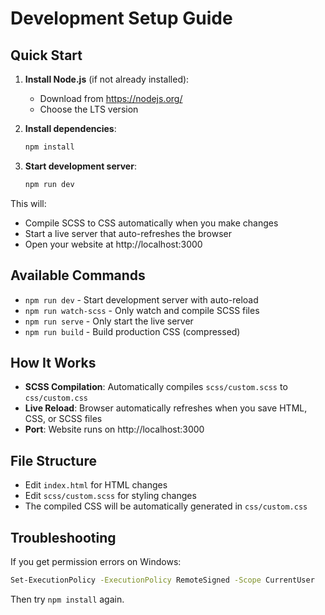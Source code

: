 # Development Setup Guide

## Quick Start

1. **Install Node.js** (if not already installed):
   - Download from https://nodejs.org/
   - Choose the LTS version

2. **Install dependencies**:
   ```bash
   npm install
   ```

3. **Start development server**:
   ```bash
   npm run dev
   ```

This will:
- Compile SCSS to CSS automatically when you make changes
- Start a live server that auto-refreshes the browser
- Open your website at http://localhost:3000

## Available Commands

- `npm run dev` - Start development server with auto-reload
- `npm run watch-scss` - Only watch and compile SCSS files
- `npm run serve` - Only start the live server
- `npm run build` - Build production CSS (compressed)

## How It Works

- **SCSS Compilation**: Automatically compiles `scss/custom.scss` to `css/custom.css`
- **Live Reload**: Browser automatically refreshes when you save HTML, CSS, or SCSS files
- **Port**: Website runs on http://localhost:3000

## File Structure

- Edit `index.html` for HTML changes
- Edit `scss/custom.scss` for styling changes
- The compiled CSS will be automatically generated in `css/custom.css`

## Troubleshooting

If you get permission errors on Windows:
```bash
Set-ExecutionPolicy -ExecutionPolicy RemoteSigned -Scope CurrentUser
```

Then try `npm install` again.
